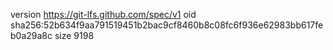 version https://git-lfs.github.com/spec/v1
oid sha256:52b634f9aa791519451b2bac9cf8460b8c08fc6f936e62983bb617feb0a29a8c
size 9198
